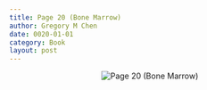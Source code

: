 ```yaml
---
title: Page 20 (Bone Marrow)
author: Gregory M Chen
date: 0020-01-01
category: Book
layout: post
---
```


<p style="text-align:center;"><img src="{{site.baseurl}}/assets/Graphics_v3.2/Page20_Bone-Marrow.png" alt="Page 20 (Bone Marrow)" style="max-height: calc(100vh - 30px - 50px);"/></p>

